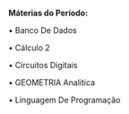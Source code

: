 **Máterias do Período:**

•	Banco De Dados

•	Cálculo 2

•	Circuitos Digitais

•	GEOMETRIA Analítica

•	Linguagem De Programação

